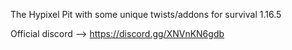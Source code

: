 The Hypixel Pit with some unique twists/addons for survival 1.16.5

Official discord --> https://discord.gg/XNVnKN6gdb
